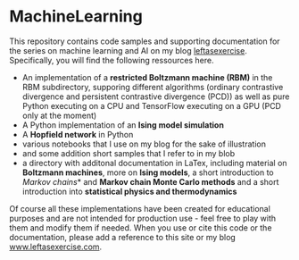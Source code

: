 # MachineLearning

This repository contains code samples and supporting documentation for the series on machine learning and AI on my blog [leftasexercise](www.leftasexercise.com). Specifically, you will find the following ressources here.

* An implementation of a **restricted Boltzmann machine (RBM)** in the RBM subdirectory, supporing different algorithms (ordinary contrastive divergence and persistent contrastive divergence (PCD)) as well as pure Python executing on a CPU and TensorFlow executing on a GPU (PCD only at the moment)
* A Python implementation of an **Ising model simulation**
* A **Hopfield network** in Python
* various notebooks that I use on my blog for the sake of illustration
* and some addition short samples that I refer to in my blob
* a directory with additonal documentation in LaTex, including material on **Boltzmann machines**, more on **Ising models**, a short introduction to *Markov chains** and **Markov chain Monte Carlo methods** and a short introduction into **statistical physics and thermodynamics**

Of course all these implementations have been created for educational purposes and are not intended for production use - feel free to play with them and modify them if needed. When you use or cite this code or the documentation, please add a reference to this site or my blog www.leftasexercise.com.


